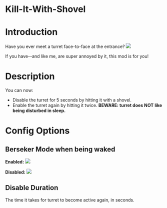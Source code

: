 # Kill-It-With-Shovel

# Introduction

Have you ever meet a turret face-to-face at the entrance?
![](https://https://github.com/19miffyliu/Kill-It-With-Shovel/asset/gif/CommonScenario.gif)

If you have--and like me, are super annoyed by it, this mod is for you! 

# Description
You can now:
- Disable the turret for 5 seconds by hitting it with a shovel.
- Enable the turret again by hitting it twice.  **BEWARE: turret does NOT like being disturbed in sleep.**

# Config Options

## Berseker Mode when being waked

**Enabled:**
![](https://https://github.com/19miffyliu/Kill-It-With-Shovel/asset/gif/YesBersekerMode.gif)

**Disabled:**
![](https://https://github.com/19miffyliu/Kill-It-With-Shovel/asset/gif/NoBersekerMode.gif)


## Disable Duration

The time it takes for turret to become active again, in seconds.